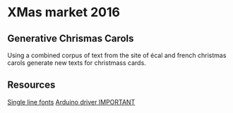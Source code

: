 XMas market 2016
=== 

Generative Chrismas Carols
---
Using a combined corpus of text from the site of écal 
and french christmas carols generate new texts for christmass cards.

Resources
---
[Single line fonts](http://imajeenyus.com/computer/20150110_single_line_fonts/index.shtml)
[Arduino driver IMPORTANT](http://www.mblock.cc/posts/run-makeblock-ch340-ch341-on-mac-os-sierra)
